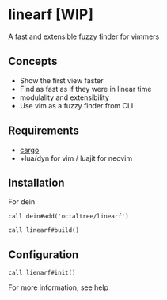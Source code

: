 # linearf [WIP]
A fast and extensible fuzzy finder for vimmers

## Concepts
* Show the first view faster
* Find as fast as if they were in linear time
* modulality and extensibility
* Use vim as a fuzzy finder from CLI

## Requirements
* [cargo](https://doc.rust-lang.org/book/ch01-01-installation.html)
* +lua/dyn for vim / luajit for neovim

## Installation
For dein
```vim
call dein#add('octaltree/linearf')

call linearf#build()
```

## Configuration
```
call lienarf#init()
```
For more information, see help

